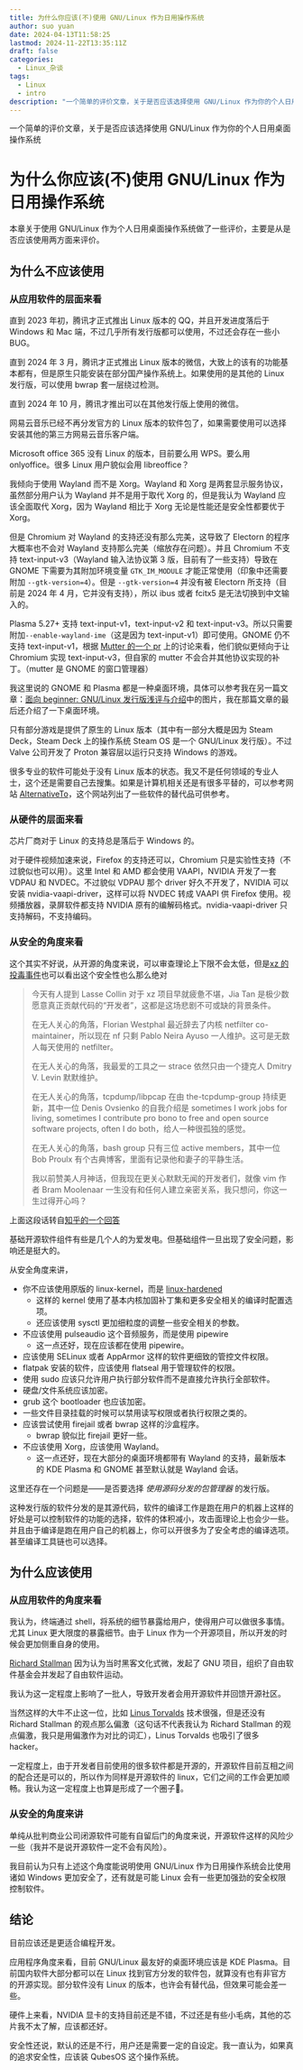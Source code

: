 ```yaml
---
title: 为什么你应该(不)使用 GNU/Linux 作为日用操作系统
author: suo yuan
date: 2024-04-13T11:58:25
lastmod: 2024-11-22T13:35:11Z
draft: false
categories:
  - Linux_杂谈
tags:
  - Linux
  - intro
description: "一个简单的评价文章，关于是否应该选择使用 GNU/Linux 作为你的个人日用桌面操作系统"
---
```


<!--more-->
一个简单的评价文章，关于是否应该选择使用 GNU/Linux 作为你的个人日用桌面操作系统
<!--more-->

# 为什么你应该(不)使用 GNU/Linux 作为日用操作系统

本章关于使用 GNU/Linux 作为个人日用桌面操作系统做了一些评价，主要是从是否应该使用两方面来评价。

## 为什么不应该使用

### 从应用软件的层面来看

直到 2023 年初，腾讯才正式推出 Linux 版本的 QQ，并且开发进度落后于 Windows 和 Mac 端，不过几乎所有发行版都可以使用，不过还会存在一些小 BUG。

直到 2024 年 3 月，腾讯才正式推出 Linux 版本的微信，大致上的该有的功能基本都有，但是原生只能安装在部分国产操作系统上。如果使用的是其他的 Linux 发行版，可以使用 bwrap 套一层绕过检测。

直到 2024 年 10 月，腾讯才推出可以在其他发行版上使用的微信。

网易云音乐已经不再分发官方的 Linux 版本的软件包了，如果需要使用可以选择安装其他的第三方网易云音乐客户端。

Microsoft office 365 没有 Linux 的版本，目前要么用 WPS。要么用 onlyoffice。很多 Linux 用户貌似会用 libreoffice？

我倾向于使用 Wayland 而不是 Xorg。Wayland 和 Xorg 是两套显示服务协议，虽然部分用户认为 Wayland 并不是用于取代 Xorg 的，但是我认为 Wayland 应该全面取代 Xorg，因为 Wayland 相比于 Xorg 无论是性能还是安全性都要优于 Xorg。

但是 Chromium 对 Wayland 的支持还没有那么完美，这导致了 Electorn 的程序大概率也不会对 Wayland 支持那么完美（缩放存在问题）。并且 Chromium 不支持 text-input-v3（Wayland 输入法协议第 3 版，目前有了一些支持）导致在 GNOME 下需要为其附加环境变量 `GTK_IM_MODULE` 才能正常使用（印象中还需要附加 `--gtk-version=4`）。但是 `--gtk-version=4` 并没有被 Electorn 所支持（目前是 2024 年 4 月，它并没有支持），所以 ibus 或者 fcitx5 是无法切换到中文输入的。

Plasma 5.27+ 支持 text-input-v1，text-input-v2 和 text-input-v3。所以只需要附加`--enable-wayland-ime`（这是因为 text-input-v1）即可使用。GNOME 仍不支持 text-input-v1，根据 [Mutter 的一个 pr](https://gitlab.gnome.org/GNOME/mutter/-/merge_requests/3751) 上的讨论来看，他们貌似更倾向于让 Chromium 实现 text-input-v3，但自家的 mutter 不会合并其他协议实现的补丁。（mutter 是 GNOME 的窗口管理器）

我这里说的 GNOME 和 Plasma 都是一种桌面环境，具体可以参考我在另一篇文章：[面向 beginner: GNU/Linux 发行版浅评与介绍](../distrointro/)中的图片，我在那篇文章的最后还介绍了一下桌面环境。

只有部分游戏是提供了原生的 Linux 版本（其中有一部分大概是因为 Steam Deck，Steam Deck 上的操作系统 Steam OS 是一个 GNU/Linux 发行版）。不过 Valve 公司开发了 Proton 兼容层以运行只支持 Windows 的游戏。

很多专业的软件可能处于没有 Linux 版本的状态。我又不是任何领域的专业人士，这个还是需要自己去搜集。如果是计算机相关还是有很多平替的，可以参考网站 [AlternativeTo](https://alternativeto.net/)，这个网站列出了一些软件的替代品可供参考。

### 从硬件的层面来看

芯片厂商对于 Linux 的支持总是落后于 Windows 的。

对于硬件视频加速来说，Firefox 的支持还可以，Chromium 只是实验性支持（不过貌似也可以用）。这里 Intel 和 AMD 都会使用 VAAPI，NVIDIA 开发了一套 VDPAU 和 NVDEC。不过貌似 VDPAU 那个 driver 好久不开发了，NVIDIA 可以安装 nvidia-vaapi-driver，这样可以将 NVDEC 转成 VAAPI 供 Firefox 使用。视频播放器，录屏软件都支持 NVIDIA 原有的编解码格式。nvidia-vaapi-driver 只支持解码，不支持编码。

### 从安全的角度来看

这个其实不好说，从开源的角度来说，可以审查理论上下限不会太低，但是[xz 的投毒事件](https://en.wikipedia.org/wiki/XZ_Utils_backdoor)也可以看出这个安全性也么那么绝对

> 今天有人提到 Lasse Collin 对于 xz 项目早就疲惫不堪，Jia Tan 是极少数愿意真正贡献代码的“开发者”，这都是这场悲剧不可或缺的背景条件。
>
> 在无人关心的角落，Florian Westphal 最近辞去了内核 netfilter co-maintainer，所以现在 nf 只剩 Pablo Neira Ayuso 一人维护。这可是无数人每天使用的 netfilter。
>
> 在无人关心的角落，我最爱的工具之一 strace 依然只由一个捷克人 Dmitry V. Levin 默默维护。
>
> 在无人关心的角落，tcpdump/libpcap 在由 the-tcpdump-group 持续更新，其中一位 Denis Ovsienko 的自我介绍是 sometimes I work jobs for living, sometimes I contribute pro bono to free and open source software projects, often I do both，给人一种很孤独的感觉。
>
> 在无人关心的角落，bash group 只有三位 active members，其中一位 Bob Proulx 有个古典博客，里面有记录他和妻子的平静生活。
>
> 我以前赞美人月神话，但我现在更关心默默无闻的开发者们，就像 vim 作者 Bram Moolenaar 一生没有和任何人建立亲密关系，我只想问，你这一生过得开心吗？

上面这段话转自[知乎的一个回答](https://www.zhihu.com/question/650826484/answer/3451699113)

基础开源软件组件有些是几个人的为爱发电。但基础组件一旦出现了安全问题，影响还是挺大的。

从安全角度来讲，

- 你不应该使用原版的 linux-kernel，而是 [linux-hardened](https://github.com/anthraxx/linux-hardened)
  - 这样的 kernel 使用了基本内核加固补丁集和更多安全相关的编译时配置选项。
  - 还应该使用 sysctl 更加细粒度的调整一些安全相关的参数。
- 不应该使用 pulseaudio 这个音频服务，而是使用 pipewire
  - 这一点还好，现在应该都在使用 pipewire。
- 应该使用 SELinux 或者 AppArmor 这样的软件更细致的管控文件权限。
- flatpak 安装的软件，应该使用 flatseal 用于管理软件的权限。
- 使用 sudo 应该只允许用户执行部分软件而不是直接允许执行全部软件。
- 硬盘/文件系统应该加密。
- grub 这个 bootloader 也应该加密。
- 一些文件目录挂载的时候可以禁用读写权限或者执行权限之类的。
- 应该尝试使用 firejail 或者 bwrap 这样的沙盒程序。
  - bwrap 貌似比 firejail 更好一些。
- 不应该使用 Xorg，应该使用 Wayland。
  - 这一点还好，现在大部分的桌面环境都带有 Wayland 的支持，最新版本的 KDE Plasma 和 GNOME 甚至默认就是 Wayland 会话。

这里还存在一个问题是——是否要选择 _使用源码分发的包管理器_ 的发行版。

这种发行版的软件分发的是其源代码，软件的编译工作是跑在用户的机器上这样的好处是可以控制软件的功能的选择，软件的体积减小，攻击面理论上也会少一些。并且由于编译是跑在用户自己的机器上，你可以开很多为了安全考虑的编译选项。甚至编译工具链也可以选择。

## 为什么应该使用

### 从应用软件的角度来看

我认为，终端通过 shell，将系统的细节暴露给用户，使得用户可以做很多事情。尤其 Linux 更大限度的暴露细节。由于 Linux 作为一个开源项目，所以开发的时候会更加侧重自身的使用。

[Richard Stallman](https://en.wikipedia.org/wiki/Richard_Stallman) 因为认为当时黑客文化式微，发起了 GNU 项目，组织了自由软件基金会并发起了自由软件运动。

我认为这一定程度上影响了一批人，导致开发者会用开源软件并回馈开源社区。

当然这样的大牛不止这一位，比如 [Linus Torvalds](https://en.wikipedia.org/wiki/Linus_Torvalds) 技术很强，但是还没有 Richard Stallman 的观点那么偏激（这句话不代表我认为 Richard Stallman 的观点偏激，我只是用偏激作为对比的词汇），Linus Torvalds 也吸引了很多 hacker。

一定程度上，由于开发者目前使用的很多软件都是开源的，开源软件目前互相之间的配合还是可以的，所以作为同样是开源软件的 linux，它们之间的工作会更加顺畅。我认为这一定程度上也算是形成了一个圈子🤪。

### 从安全的角度来讲

单纯从批判商业公司闭源软件可能有自留后门的角度来说，开源软件这样的风险少一些（我并不是说开源软件一定不会有风险）。

我目前认为只有上述这个角度能说明使用 GNU/Linux 作为日用操作系统会比使用诸如 Windows 更加安全了，还有就是可能 Linux 会有一些更加强劲的安全权限控制软件。

## 结论

目前应该还是更适合编程开发。

应用程序角度来看，目前 GNU/Linux 最友好的桌面环境应该是 KDE Plasma。目前国内软件大部分都可以在 Linux 找到官方分发的软件包，就算没有也有非官方的开源实现。部分软件没有 Linux 的版本，也许会有替代品，但效果可能会差一些。

硬件上来看，NVIDIA 显卡的支持目前还是不错，不过还是有些小毛病，其他的芯片我不太了解，应该都还好。

安全性还说，默认的还是不行，用户还是需要一定的自设定。我一直认为，如果真的追求安全性，应该装 QubesOS 这个操作系统。
